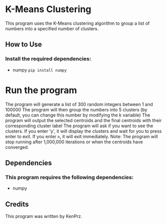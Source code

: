 # K-Means Clustering
This program uses the K-Means clustering algorithm to group a list of numbers into a specified number of clusters.

## How to Use
### Install the required dependencies: 
+ numpy `pip install numpy`
# Run the program
The program will generate a list of 300 random integers between 1 and 100000
The program will then group the numbers into 5 clusters (by default, you can change this number by modifying the k variable)
The program will output the selected centroids and the final centroids with their corresponding cluster label
The program will ask if you want to see the clusters. If you enter 'y', it will display the clusters and wait for you to press enter to exit. If you enter `n`, it will exit immediately.
Note: The program will stop running after 1,000,000 iterations or when the centroids have converged.

## Dependencies
### This program requires the following dependencies:
+ numpy

## Credits
This program was written by KenPrz.